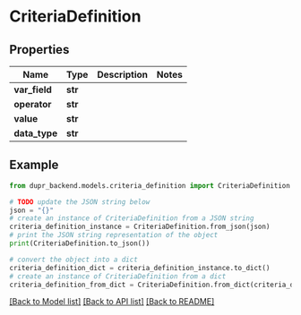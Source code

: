 # CriteriaDefinition


## Properties

Name | Type | Description | Notes
------------ | ------------- | ------------- | -------------
**var_field** | **str** |  | 
**operator** | **str** |  | 
**value** | **str** |  | 
**data_type** | **str** |  | 

## Example

```python
from dupr_backend.models.criteria_definition import CriteriaDefinition

# TODO update the JSON string below
json = "{}"
# create an instance of CriteriaDefinition from a JSON string
criteria_definition_instance = CriteriaDefinition.from_json(json)
# print the JSON string representation of the object
print(CriteriaDefinition.to_json())

# convert the object into a dict
criteria_definition_dict = criteria_definition_instance.to_dict()
# create an instance of CriteriaDefinition from a dict
criteria_definition_from_dict = CriteriaDefinition.from_dict(criteria_definition_dict)
```
[[Back to Model list]](../README.md#documentation-for-models) [[Back to API list]](../README.md#documentation-for-api-endpoints) [[Back to README]](../README.md)


